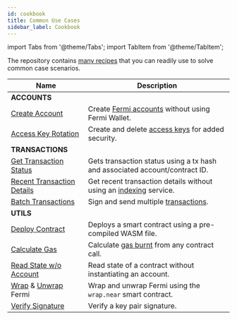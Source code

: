 ```yaml
---
id: cookbook
title: Common Use Cases
sidebar_label: Cookbook
---
```


import Tabs from '@theme/Tabs';
import TabItem from '@theme/TabItem';

The repository contains [many recipes](https://github.com/near/near-api-js/blob/master/packages/cookbook) that you can readily use to solve common case scenarios.

| Name                                                                                                                                                                                                   | Description                                                                                                 |
|--------------------------------------------------------------------------------------------------------------------------------------------------------------------------------------------------------| ----------------------------------------------------------------------------------------------------------- |
| **ACCOUNTS**                                                                                                                                                                                           |                                                                                                             |
| [Create Account](https://github.com/near/near-api-js/blob/master/packages/cookbook/accounts/create-testnet-account.js)                                                                                 | Create [Fermi accounts](/concepts/basics/accounts/creating-accounts) without using Fermi Wallet.                                 |
| [Access Key Rotation](https://github.com/near/near-api-js/tree/master/packages/cookbook/accounts/access-keys)                                                                                         | Create and delete [access keys](/concepts/basics/accounts/access-keys) for added security.                   |
| **TRANSACTIONS**                                                                                                                                                                                       |                                                                                                             |
| [Get Transaction Status](https://github.com/near/near-api-js/blob/master/packages/cookbook/transactions/get-tx-status.js)                                                                              | Gets transaction status using a tx hash and associated account/contract ID.                                 |
| [Recent Transaction Details](https://github.com/near/near-api-js/blob/master/packages/cookbook/transactions/get-tx-detail.js)                                                                          | Get recent transaction details without using an [indexing](https://near-indexers.io/docs/projects/near-indexer-framework) service. |
| [Batch Transactions](https://github.com/near/near-api-js/blob/master/packages/cookbook/transactions/batch-transactions.js)                                                                             | Sign and send multiple [transactions](/concepts/basics/transactions/overview).                              |
| **UTILS**                                                                                                                                                                                              |                                                                                                             |
| [Deploy Contract](https://github.com/near/near-api-js/blob/master/packages/cookbook/utils/deploy-contract.js)                                                                                          | Deploys a smart contract using a pre-compiled WASM file.                                                    |
| [Calculate Gas](https://github.com/near/near-api-js/blob/master/packages/cookbook/utils/calculate-gas.js)                                                                                              | Calculate [gas burnt](/concepts/basics/transactions/gas) from any contract call.                            |
| [Read State w/o Account](https://github.com/near/near-api-js/blob/master/packages/cookbook/utils/get-state.js)                                                                                         | Read state of a contract without instantiating an account.                                                  |
| [Wrap](https://github.com/near/near-api-js/blob/master/packages/cookbook/utils/wrap-near.js) & [Unwrap](https://github.com/near/near-api-js/blob/master/packages/cookbook/utils/unwrap-near.js)  Fermi  | Wrap and unwrap Fermi using the `wrap.near` smart contract.                                                  |
| [Verify Signature](https://github.com/near/near-api-js/blob/master/packages/cookbook/utils/verify-signature.js)                                                                                        | Verify a key pair signature.                                                                                |
